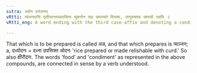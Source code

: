 ```yaml
---
sutra: अन्नेन वयंजनम्
vRtti: व्यंजनवाचि तृतीयान्तमन्नवाचिना सुबन्तेन सह समस्यते विभाषा, तत्पुरुषश्च समासो भवति ॥
vRtti_eng: A word ending with the third case-affix and denoting a condiment, is optionally compounded with a word ending in a case-affix, signifying food, and the resulting compound is called _Tat-purusha_.

---
```

That which is to be prepared is called अन्न, and that which prepares is व्यञ्जन; a, दध्योदनः = दध्ना उपसिक्त ओदनः 'rice prepared or made relishable with curd.' So also क्षीरौदनः. The words 'food' and 'condiment' as represented in the above compounds, are connected in sense by a verb understood.